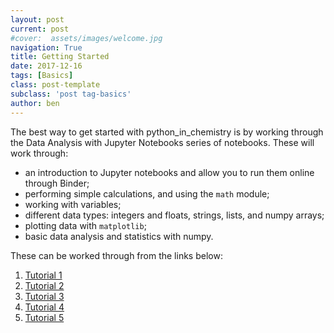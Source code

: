 ```yaml
---
layout: post
current: post
#cover:  assets/images/welcome.jpg
navigation: True
title: Getting Started
date: 2017-12-16
tags: [Basics]
class: post-template
subclass: 'post tag-basics'
author: ben 
---
```


The best way to get started with python_in_chemistry is by working through the Data Analysis with Jupyter Notebooks series of notebooks. These will work through:

- an introduction to Jupyter notebooks and allow you to run them online through Binder;
- performing simple calculations, and using the <code>math</code> module;
- working with variables;
- different data types: integers and floats, strings, lists, and numpy arrays;
- plotting data with <code>matplotlib</code>;
- basic data analysis and statistics with numpy.

These can be worked through from the links below:

1. [Tutorial 1](https://mybinder.org/v2/gh/bjmorgan/python_in_chemistry/master?filepath=Y1S1%20Practical%2FTutorial%201.ipynb)
2. [Tutorial 2](https://mybinder.org/v2/gh/bjmorgan/python_in_chemistry/master?filepath=Y1S1%20Practical%2FTutorial%202.ipynb)
3. [Tutorial 3](https://mybinder.org/v2/gh/bjmorgan/python_in_chemistry/master?filepath=Y1S1%20Practical%2FTutorial%203.ipynb)
4. [Tutorial 4](https://mybinder.org/v2/gh/bjmorgan/python_in_chemistry/master?filepath=Y1S1%20Practical%2FTutorial%204.ipynb)
5. [Tutorial 5](https://mybinder.org/v2/gh/bjmorgan/python_in_chemistry/master?filepath=Y1S1%20Practical%2FTutorial%205.ipynb)
